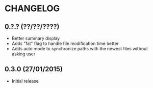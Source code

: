 CHANGELOG
=========

0.?.? (??/??/????)
------------------

 * Better summary display
 * Adds "fat" flag to handle file modification time better
 * Adds auto mode to synchronize paths with the newest files without asking user

0.3.0 (27/01/2015)
------------------

 * Initial release